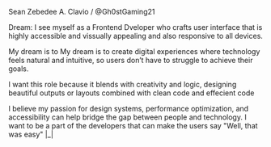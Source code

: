 Sean Zebedee A. Clavio / @Gh0stGaming21

Dream:
I see myself as a Frontend Dveloper who crafts user interface that is highly accessible and vissually appealing and also responsive to all devices.

My dream is to My dream is to create digital experiences where technology feels natural and intuitive, so users don’t have to struggle to achieve their goals.

I want this role because it blends with creativity and logic, designing beautiful outputs or layouts combined with clean code and effecient code

I believe my passion for design systems, performance optimization, and accessibility can help bridge the gap between people and technology. I want to be a part of the developers that can make the users say "Well, that was easy" |_|